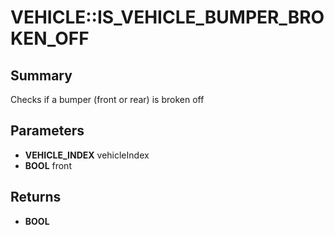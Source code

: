 # VEHICLE::IS_VEHICLE_BUMPER_BROKEN_OFF

## Summary
Checks if a bumper (front or rear) is broken off

## Parameters
* **VEHICLE_INDEX** vehicleIndex
* **BOOL** front

## Returns
* **BOOL**